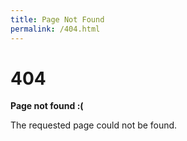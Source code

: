 ```yaml
---
title: Page Not Found
permalink: /404.html
---
```


404
===
**Page not found :(**

The requested page could not be found.
